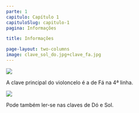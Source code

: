 ```yaml
---
parte: 1
capitulo: Capítulo 1
capituloSlug: capitulo-1
pagina: Informações

title: Informações

page-layout: two-columns
image: clave_sol_do.jpg+clave_fa.jpg
---
```


<div class="column">
	<img src="{{site.baseurl}}/assets/graphics/content/clave_fa.jpg"/>
	<p class="large-text">A clave principal do violoncelo é a de Fá na 4ª linha.</p>
</div>

<div class="column">
	<img src="{{site.baseurl}}/assets/graphics/content/clave_sol_do.jpg"/>
	<p class="large-text">Pode também ler-se nas claves de Dó e Sol.</p>
</div>
  

